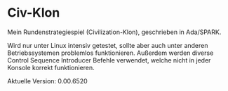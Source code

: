 # Civ-Klon
Mein Rundenstrategiespiel (Civilization-Klon), geschrieben in Ada/SPARK.

Wird nur unter Linux intensiv getestet, sollte aber auch unter anderen Betriebssystemen problemlos funktionieren. Außerdem werden diverse Control Sequence Introducer Befehle verwendet, welche nicht in jeder Konsole korrekt funktionieren.

Aktuelle Version: 0.00.6520